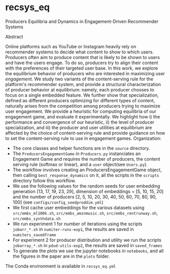# recsys_eq
Producers Equilibria and Dynamics in Engagement-Driven Recommender Systems

Abstract


Online platforms such as YouTube or Instagram heavily rely on recommender systems to decide what content to show to which users. Producers often aim to produce content that is likely to be shown to users and have the users engage. To do so, producers try to align their content with the preferences of their targeted user base. In this work, we explore the equilibrium behavior of producers who are interested in maximizing user *engagement*. We study two variants of the content-serving rule for the platform's recommender system, and provide a structural characterization of producer behavior at equilibrium: namely, each producer chooses to focus on a single embedded feature.
We further show that specialization, defined as different producers optimizing for different types of content, naturally arises from the competition among producers trying to maximize user engagement. We provide a heuristic for computing equilibria of our engagement game, and evaluate it experimentally. We highlight how i) the performance and convergence of our heuristic, ii) the level of producer specialization, and iii) the producer and user utilities at equilibrium are affected by the choice of content-serving rule and provide guidance on how to set the content-serving rule to use in engagement games.
Organization:

- The core classes and helper functions are in the `source` directory.
- The `ProducersEngagementGame` in `Producers.py` instanciates an Engagement Game and requires the number of producers, the content serving rule (softmax or linear),  and a `user` object(see `Users.py`).
- The workflow involves creating an ProducersEngagementGame object, then calling `best_response_dynamics` on it, all the scripts in the `scripts` directory follow this workflow.
- We use the following values for the random seeds for user embedding generation [13, 17, 19, 23, 29], dimension of embeddings = [5, 10, 15, 20] and the number of producers [2, 5, 10, 20, 30, 40, 50, 60, 70, 80, 90, 100] (see `configs/config_seedproddim.yml`)
- We first cache user embeddings for the various datasets using `src/embs_ml100k.sh`,  `src/embs_amznmusic.sh`, `src/embs_rentrunway.sh`, `src/embs_synthdata.sh`
- We run experiment 1 for number of iterations using the scripts `jobarr_*.sh` in `numiter-runs-exp1`, the results are saved in `numiters_savedframe`
- For experiment 2 for producer distribution and utility we run the scripts `jobarray_*.sh` in `pdud-utils-exp2`, the results are saved in `saved_frames`
- To generate the plots we use the jupyter notebooks in `notebooks`, and all the figures in the paper are in the `plots` folder.

The Conda environment is available in `recsys_eq.yml`
